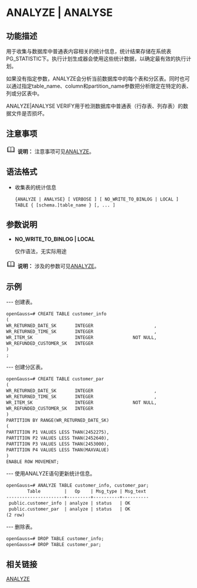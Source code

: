 # ANALYZE | ANALYSE<a name="ZH-CN_TOPIC_0289900881"></a>

## 功能描述<a name="zh-cn_topic_0283136969_zh-cn_topic_0237122086_zh-cn_topic_0059779340_s3b85e88124004279b0fccf70b5953039"></a>

用于收集与数据库中普通表内容相关的统计信息，统计结果存储在系统表PG\_STATISTIC下。执行计划生成器会使用这些统计数据，以确定最有效的执行计划。

如果没有指定参数，ANALYZE会分析当前数据库中的每个表和分区表。同时也可以通过指定table\_name、column和partition\_name参数把分析限定在特定的表、列或分区表中。

ANALYZE|ANALYSE VERIFY用于检测数据库中普通表（行存表、列存表）的数据文件是否损坏。

## 注意事项<a name="zh-cn_topic_0283137126_zh-cn_topic_0237122076_zh-cn_topic_0059779051_s8ea536d5b8ff459e9e3614e35f53bc2a"></a>

![](public_sys-resources/icon-note.png) **说明：** 
注意事项可见[ANALYZE](../SQLReference/ANALYZE-ANALYSE.md)。

## 语法格式<a name="zh-cn_topic_0283136969_zh-cn_topic_0237122086_zh-cn_topic_0059779340_sd95698dc205444ad9f4bbe049cc5d488"></a>

-   收集表的统计信息

    ```
    {ANALYZE | ANALYSE} [ VERBOSE ] [ NO_WRITE_TO_BINLOG | LOCAL ] TABLE { [schema.]table_name } [, ... ]
    ```

## 参数说明<a name="zh-cn_topic_0283137126_zh-cn_topic_0237122076_zh-cn_topic_0059779051_sf4962205ddf84312a5fd888bc662e5cf"></a>

-   **NO_WRITE_TO_BINLOG | LOCAL**

    仅作语法，无实际用途

![](public_sys-resources/icon-note.png) **说明：** 
涉及的参数可见[ANALYZE](../SQLReference/ANALYZE-ANALYSE.md)。

## 示例<a name="zh-cn_topic_0283136969_zh-cn_topic_0237122086_zh-cn_topic_0059779340_s70741e0e8d4843c29a3d2916af35ad25"></a>

--- 创建表。

```
openGauss=# CREATE TABLE customer_info
(
WR_RETURNED_DATE_SK       INTEGER                       ,
WR_RETURNED_TIME_SK       INTEGER                       ,
WR_ITEM_SK                INTEGER               NOT NULL,
WR_REFUNDED_CUSTOMER_SK   INTEGER
)
;
```

--- 创建分区表。

```
openGauss=# CREATE TABLE customer_par
(
WR_RETURNED_DATE_SK       INTEGER                       ,
WR_RETURNED_TIME_SK       INTEGER                       ,
WR_ITEM_SK                INTEGER               NOT NULL,
WR_REFUNDED_CUSTOMER_SK   INTEGER
)
PARTITION BY RANGE(WR_RETURNED_DATE_SK)
(
PARTITION P1 VALUES LESS THAN(2452275),
PARTITION P2 VALUES LESS THAN(2452640),
PARTITION P3 VALUES LESS THAN(2453000),
PARTITION P4 VALUES LESS THAN(MAXVALUE)
)
ENABLE ROW MOVEMENT;
```

--- 使用ANALYZE语句更新统计信息。

```
openGauss=# ANALYZE TABLE customer_info, customer_par;
        Table         |   Op    | Msg_type | Msg_text
----------------------+---------+----------+----------
 public.customer_info | analyze | status   | OK
 public.customer_par  | analyze | status   | OK
(2 row)
```

--- 删除表。

```
openGauss=# DROP TABLE customer_info;
openGauss=# DROP TABLE customer_par;
```

## 相关链接<a name="section156744489391"></a>

[ANALYZE](../SQLReference/ANALYZE-ANALYSE.md)
